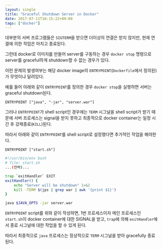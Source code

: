 ```yaml
---
layout: single
title: "Graceful Shutdown Server in Docker"
date: 2017-07-11T16:15:22+09:00
tags: ["docker"]
---
```


대부분의 서버 프로그램들은 `SIGTERM`을 받으면 더이상의 연결은 받지 않지만, 현재 연결에 의한 작업은 마치고 종료된다.

그런데 docker로 이미지를 만들어 server를 구동하는 경우 `docker stop` 명령으로
server를 graceful하게 shutdown할 수 없는 경우가 있다.

<!-- more -->

이런 문제의 발생여부는 해당 docker image의 `ENTRYPOINT`(`Dockerfile`에서 정의된)가 무엇이냐 달려있다.

예를 들어 아래와 같이 `ENTRYPOINT`를 정의한 경우 `docker stop`을 실행하면 서버는 graceful shutdown된다.
```
ENTRYPOINT ["java", "-jar", "server.war"]
```

그러나 `ENTRYPOINT`가 shell script인 경우에는 `TERM` 시그널을 shell script가 받기 때문에
서버 프로세스는 signal을 받지 못하고 최종적으로 docker container는 일정 시간 후 강제종료(`KILL`)된다.

따라서 아래와 같이 `ENTRYPOINT`를 shell script로 설정했다면 추가적인 작업을 해야한다.

```
ENTRYPOINT ["start.sh"]
```

```bash
#!/usr/bin/env bash
# file: start.sh
...(전략)...

trap `exitHandler` EXIT
exitHandler() {
    echo "Server will be shutdown" 1>&2
    kill -TERM $(jps | grep war | awk '{print $1}')
}

java $JAVA_OPTS -jar server.war
```

`ENTRYPOINT` script를 위와 같이 작성하면,
1번 프로세스이자 메인 프로세스인 `start.sh`이 docker container에 대한 SIGNAL을 받고,
`trap`에 의해 `exitHandler`에서 종료 시그널에 대한 작업을 할 수 있게 된다.

따라서 최종적으로 `java` 프로세스는 정상적으로 `TERM` 시그널을 받아 gracefully 종료된다.
